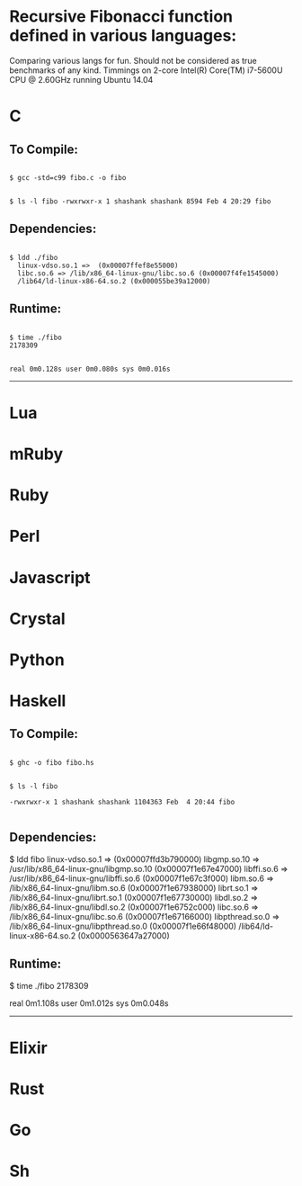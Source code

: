 Recursive Fibonacci function defined in various languages:
==========================================================

Comparing various langs for fun. Should not be considered as true benchmarks of any kind.
Timmings on 2-core Intel(R) Core(TM) i7-5600U CPU @ 2.60GHz running Ubuntu 14.04


C
==

To Compile:
-----------

<code>
$ gcc -std=c99 fibo.c -o fibo

$ ls -l fibo
-rwxrwxr-x 1 shashank shashank 8594 Feb  4 20:29 fibo
</code>

Dependencies:
-------------

<code>
$ ldd ./fibo
  linux-vdso.so.1 =>  (0x00007ffef8e55000)
  libc.so.6 => /lib/x86_64-linux-gnu/libc.so.6 (0x00007f4fe1545000)
  /lib64/ld-linux-x86-64.so.2 (0x000055be39a12000)
</code>

Runtime:
--------

<code>
$ time ./fibo
2178309

real  0m0.128s
user  0m0.080s
sys   0m0.016s
</code>


***

Lua
===


mRuby
====


Ruby
====


Perl
====


Javascript
==========


Crystal
=======


Python
======


Haskell
=======

To Compile:
-----------

<code>
$ ghc -o fibo fibo.hs
</br>
$ ls -l fibo </br>
-rwxrwxr-x 1 shashank shashank 1104363 Feb  4 20:44 fibo</br>
</code>

Dependencies:
-------------

$ ldd fibo
  linux-vdso.so.1 =>  (0x00007ffd3b790000)
  libgmp.so.10 => /usr/lib/x86_64-linux-gnu/libgmp.so.10 (0x00007f1e67e47000)
  libffi.so.6 => /usr/lib/x86_64-linux-gnu/libffi.so.6 (0x00007f1e67c3f000)
  libm.so.6 => /lib/x86_64-linux-gnu/libm.so.6 (0x00007f1e67938000)
  librt.so.1 => /lib/x86_64-linux-gnu/librt.so.1 (0x00007f1e67730000)
  libdl.so.2 => /lib/x86_64-linux-gnu/libdl.so.2 (0x00007f1e6752c000)
  libc.so.6 => /lib/x86_64-linux-gnu/libc.so.6 (0x00007f1e67166000)
  libpthread.so.0 => /lib/x86_64-linux-gnu/libpthread.so.0 (0x00007f1e66f48000)
  /lib64/ld-linux-x86-64.so.2 (0x0000563647a27000)

Runtime:
--------
$ time ./fibo
2178309

real  0m1.108s
user  0m1.012s
sys   0m0.048s

***


Elixir
======


Rust
====


Go
===


Sh
===



